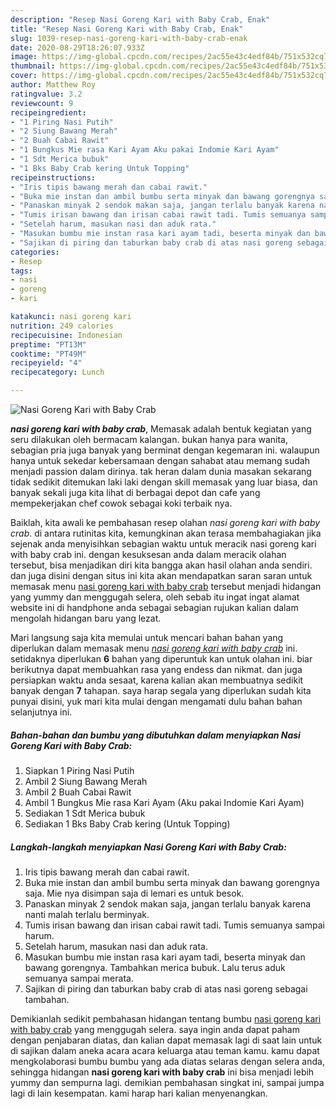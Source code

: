 ```yaml
---
description: "Resep Nasi Goreng Kari with Baby Crab, Enak"
title: "Resep Nasi Goreng Kari with Baby Crab, Enak"
slug: 1039-resep-nasi-goreng-kari-with-baby-crab-enak
date: 2020-08-29T18:26:07.933Z
image: https://img-global.cpcdn.com/recipes/2ac55e43c4edf84b/751x532cq70/nasi-goreng-kari-with-baby-crab-foto-resep-utama.jpg
thumbnail: https://img-global.cpcdn.com/recipes/2ac55e43c4edf84b/751x532cq70/nasi-goreng-kari-with-baby-crab-foto-resep-utama.jpg
cover: https://img-global.cpcdn.com/recipes/2ac55e43c4edf84b/751x532cq70/nasi-goreng-kari-with-baby-crab-foto-resep-utama.jpg
author: Matthew Roy
ratingvalue: 3.2
reviewcount: 9
recipeingredient:
- "1 Piring Nasi Putih"
- "2 Siung Bawang Merah"
- "2 Buah Cabai Rawit"
- "1 Bungkus Mie rasa Kari Ayam Aku pakai Indomie Kari Ayam"
- "1 Sdt Merica bubuk"
- "1 Bks Baby Crab kering Untuk Topping"
recipeinstructions:
- "Iris tipis bawang merah dan cabai rawit."
- "Buka mie instan dan ambil bumbu serta minyak dan bawang gorengnya saja. Mie nya disimpan saja di lemari es untuk besok."
- "Panaskan minyak 2 sendok makan saja, jangan terlalu banyak karena nanti malah terlalu berminyak."
- "Tumis irisan bawang dan irisan cabai rawit tadi. Tumis semuanya sampai harum."
- "Setelah harum, masukan nasi dan aduk rata."
- "Masukan bumbu mie instan rasa kari ayam tadi, beserta minyak dan bawang gorengnya. Tambahkan merica bubuk. Lalu terus aduk semuanya sampai merata."
- "Sajikan di piring dan taburkan baby crab di atas nasi goreng sebagai tambahan."
categories:
- Resep
tags:
- nasi
- goreng
- kari

katakunci: nasi goreng kari 
nutrition: 249 calories
recipecuisine: Indonesian
preptime: "PT13M"
cooktime: "PT49M"
recipeyield: "4"
recipecategory: Lunch

---
```



![Nasi Goreng Kari with Baby Crab](https://img-global.cpcdn.com/recipes/2ac55e43c4edf84b/751x532cq70/nasi-goreng-kari-with-baby-crab-foto-resep-utama.jpg)

<b><i>nasi goreng kari with baby crab</i></b>, Memasak adalah bentuk kegiatan yang seru dilakukan oleh bermacam kalangan. bukan hanya para wanita, sebagian pria juga banyak yang berminat dengan kegemaran ini. walaupun hanya untuk sekedar kebersamaan dengan sahabat atau memang sudah menjadi passion dalam dirinya. tak heran dalam dunia masakan sekarang tidak sedikit ditemukan laki laki dengan skill memasak yang luar biasa, dan banyak sekali juga kita lihat di berbagai depot dan cafe yang mempekerjakan chef cowok sebagai koki terbaik nya.



Baiklah, kita awali ke pembahasan resep olahan <i>nasi goreng kari with baby crab</i>. di antara rutinitas kita, kemungkinan akan terasa membahagiakan jika sejenak anda menyisihkan sebagian waktu untuk meracik nasi goreng kari with baby crab ini. dengan kesuksesan anda dalam meracik olahan tersebut, bisa menjadikan diri kita bangga akan hasil olahan anda sendiri. dan juga disini dengan situs ini kita akan mendapatkan saran saran untuk memasak menu <u>nasi goreng kari with baby crab</u> tersebut menjadi hidangan yang yummy dan menggugah selera, oleh sebab itu ingat ingat alamat website ini di handphone anda sebagai sebagian rujukan kalian dalam mengolah hidangan baru yang lezat.


Mari langsung saja kita memulai untuk mencari bahan bahan yang diperlukan dalam memasak menu <u><i>nasi goreng kari with baby crab</i></u> ini. setidaknya diperlukan <b>6</b> bahan yang diperuntuk kan untuk olahan ini. biar berikutnya dapat membuahkan rasa yang endess dan nikmat. dan juga persiapkan waktu anda sesaat, karena kalian akan membuatnya sedikit banyak dengan <b>7</b> tahapan. saya harap segala yang diperlukan sudah kita punyai disini, yuk mari kita mulai dengan mengamati dulu bahan bahan selanjutnya ini.

<!--inarticleads1-->

##### Bahan-bahan dan bumbu yang dibutuhkan dalam menyiapkan Nasi Goreng Kari with Baby Crab:

1. Siapkan 1 Piring Nasi Putih
1. Ambil 2 Siung Bawang Merah
1. Ambil 2 Buah Cabai Rawit
1. Ambil 1 Bungkus Mie rasa Kari Ayam (Aku pakai Indomie Kari Ayam)
1. Sediakan 1 Sdt Merica bubuk
1. Sediakan 1 Bks Baby Crab kering (Untuk Topping)




<!--inarticleads2-->

##### Langkah-langkah menyiapkan Nasi Goreng Kari with Baby Crab:

1. Iris tipis bawang merah dan cabai rawit.
1. Buka mie instan dan ambil bumbu serta minyak dan bawang gorengnya saja. Mie nya disimpan saja di lemari es untuk besok.
1. Panaskan minyak 2 sendok makan saja, jangan terlalu banyak karena nanti malah terlalu berminyak.
1. Tumis irisan bawang dan irisan cabai rawit tadi. Tumis semuanya sampai harum.
1. Setelah harum, masukan nasi dan aduk rata.
1. Masukan bumbu mie instan rasa kari ayam tadi, beserta minyak dan bawang gorengnya. Tambahkan merica bubuk. Lalu terus aduk semuanya sampai merata.
1. Sajikan di piring dan taburkan baby crab di atas nasi goreng sebagai tambahan.




Demikianlah sedikit pembahasan hidangan tentang bumbu <u>nasi goreng kari with baby crab</u> yang menggugah selera. saya ingin anda dapat paham dengan penjabaran diatas, dan kalian dapat memasak lagi di saat lain untuk di sajikan dalam aneka acara acara keluarga atau teman kamu. kamu dapat mengkolaborasi bumbu bumbu yang ada diatas selaras dengan selera anda, sehingga hidangan <b>nasi goreng kari with baby crab</b> ini bisa menjadi lebih yummy dan sempurna lagi. demikian pembahasan singkat ini, sampai jumpa lagi di lain kesempatan. kami harap hari kalian menyenangkan.
